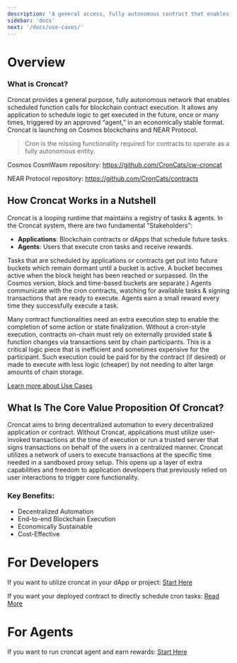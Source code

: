 ```yaml
---
description: 'A general access, fully autonomous contract that enables scheduled function calls for blockchain contract execution'
sidebar: 'docs'
next: '/docs/use-cases/'
---
```


# Overview

### What is Croncat?
Croncat provides a general purpose, fully autonomous network that enables scheduled function calls for blockchain contract execution. It allows any application to schedule logic to get executed in the future, once or many times, triggered by an approved “agent,” in an economically stable format. Croncat is launching on Cosmos blockchains and NEAR Protocol.

> Cron is the missing functionality required for contracts to operate as a fully autonomous entity.

Cosmos CosmWasm repository: https://github.com/CronCats/cw-croncat

NEAR Protocol repository: https://github.com/CronCats/contracts


## How Croncat Works in a Nutshell

Croncat is a looping runtime that maintains a registry of tasks & agents. In the Croncat system, there are two fundamental "Stakeholders": 

* **Applications**: Blockchain contracts or dApps that schedule future tasks.
* **Agents**: Users that execute cron tasks and receive rewards.

Tasks that are scheduled by applications or contracts get put into future buckets which remain dormant until a bucket is active. A bucket becomes active when the block height has been reached or surpassed. (In the Cosmos version, block and time-based buckets are separate.) Agents communicate with the cron contracts, watching for available tasks & signing transactions that are ready to execute. Agents earn a small reward every time they successfully execute a task.

Many contract functionalities need an extra execution step to enable the completion of some action or state finalization. Without a cron-style execution, contracts on-chain must rely on externally provided state & function changes via transactions sent by chain participants. This is a critical logic piece that is inefficient and sometimes expensive for the participant. Such execution could be paid for by the contract (if desired) or made to execute with less logic (cheaper) by not needing to alter large amounts of chain storage.

[Learn more about Use Cases](/docs/use-cases)

## What Is The Core Value Proposition Of Croncat? 
Croncat aims to bring decentralized automation to every decentralized application or contract. Without Croncat, applications must utilize user-invoked transactions at the time of execution or run a trusted server that signs transactions on behalf of the users in a centralized manner. Croncat utilizes a network of users to execute transactions at the specific time needed in a sandboxed proxy setup. This opens up a layer of extra capabilities and freedom to application developers that previously relied on user interactions to trigger core functionality.

### Key Benefits:
* Decentralized Automation
* End-to-end Blockchain Execution
* Economically Sustainable
* Cost-Effective 

# For Developers
[developers]: #developers

If you want to utilize croncat in your dApp or project: [Start Here](/docs/task-creation)

If you want your deployed contract to directly schedule cron tasks: [Read More](/docs/contract-integration)

# For Agents
[agents]: #agents

If you want to run croncat agent and earn rewards: [Start Here](/docs/agent-cli)
